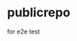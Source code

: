 # publicrepo
for e2e test
























































































































































































































































































































































































































































































































































































































































































































































































































































































































































































































































































































































































































































































































































































































































































































































































































































































































































































































































































































































































































































































































































































































































































































































































































































































































































































































































































































































































































































































































































































































































































































































































































































































































































































































































































































































































































































































































































































































































































































































































































































































































































































































































































































































































































































































































































































































































































































































































































































































































